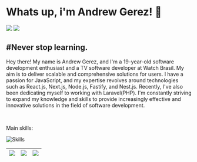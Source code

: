 <h1> Whats up, i'm Andrew Gerez! 🥷</h1>

<div> 
     <a href="https://www.instagram.com/flawssouls/" target="_blank"><img src="https://img.shields.io/badge/-Instagram-%23E4405F?style=for-the-badge&logo=instagram&logoColor=white" target="_blank"></a> 
     <a href="https://www.linkedin.com/in/andrewgerez/" target="_blank"><img src="https://img.shields.io/badge/-LinkedIn-%230077B5?style=for-the-badge&logo=linkedin&logoColor=white" target="_blank"></a>
 </div>
<h2 align="left">
#Never stop learning.
</h2>
<p>
     Hey there! My name is Andrew Gerez, and I'm a 19-year-old software development enthusiast and a TV software developer at Watch Brasil. My aim is to deliver scalable and comprehensive solutions for users. I have a passion for JavaScript, and my expertise revolves around technologies such as React.js,      
     Next.js, Node.js, Fastify, and Nest.js. Recently, I've also been dedicating myself to working with Laravel(PHP). I'm constantly striving to expand my knowledge and skills to provide increasingly effective and innovative solutions in the field of software 
     development.
</p>
  
<br>

<p>Main skills: </p>
<div align="left">

![Skills](https://skillicons.dev/icons?i=js,ts,nodejs,nest,react,next,laravel,kotlin,mysql,postgres,docker,styledcomponents,tailwind,vite)

  </div>
  
  | ![](https://github-profile-summary-cards.vercel.app/api/cards/stats?username=andrewgerez&theme=nord_dark) | ![](http://github-profile-summary-cards.vercel.app/api/cards/repos-per-language?username=andrewgerez&hide=Html&theme=nord_dark) | ![](http://github-profile-summary-cards.vercel.app/api/cards/most-commit-language?username=andrewgerez&theme=nord_dark) |
| :-: | :-: | :-: |
